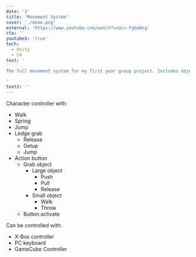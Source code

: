 ```yaml
---
date: '2'
title: 'Movement System'
cover: './demo.png'
external: 'https://www.youtube.com/watch?v=Ucv-FgGaWsg'
cta: ''
youtube3: 'true'
tech:
  - Unity
  - C#
text: '

The full movement system for my first year group project. Includes object interactions and ledge grabs.

'
text2: ''
---
```


Character controller with:

- Walk
- Spring
- Jump
- Ledge grab
  - Release
  - Getup
  - Jump
- Action button
  - Grab object
    - Large object
      - Push
      - Pull
      - Release
    - Small object
      - Walk
      - Throw
  - Button activate

Can be controlled with:

- X-Box controller
- PC keyboard
- GameCube Controller
